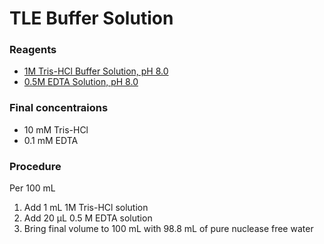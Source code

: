 # TLE Buffer Solution
### Reagents
- [1M Tris-HCl Buffer Solution, pH 8.0](tris-hcl.md)
- [0.5M EDTA Solution, pH 8.0](edta.md)

### Final concentraions
- 10 mM Tris-HCl
- 0.1 mM EDTA

### Procedure
Per 100 mL
1. Add 1 mL 1M Tris-HCl solution
2. Add 20 &micro;L 0.5 M EDTA solution
3. Bring final volume to 100 mL with 98.8 mL of pure nuclease free water
